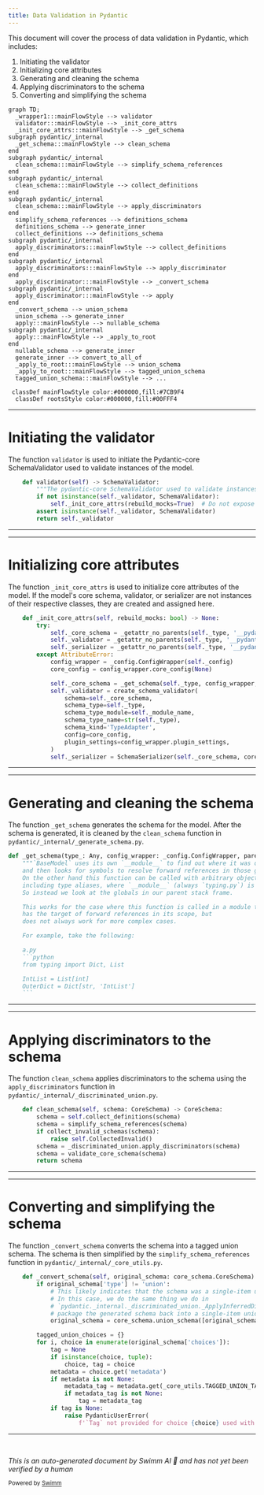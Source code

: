```yaml
---
title: Data Validation in Pydantic
---
```

This document will cover the process of data validation in Pydantic, which includes:

1. Initiating the validator
2. Initializing core attributes
3. Generating and cleaning the schema
4. Applying discriminators to the schema
5. Converting and simplifying the schema

```mermaid
graph TD;
  _wrapper1:::mainFlowStyle --> validator
  validator:::mainFlowStyle --> _init_core_attrs
  _init_core_attrs:::mainFlowStyle --> _get_schema
subgraph pydantic/_internal
  _get_schema:::mainFlowStyle --> clean_schema
end
subgraph pydantic/_internal
  clean_schema:::mainFlowStyle --> simplify_schema_references
end
subgraph pydantic/_internal
  clean_schema:::mainFlowStyle --> collect_definitions
end
subgraph pydantic/_internal
  clean_schema:::mainFlowStyle --> apply_discriminators
end
  simplify_schema_references --> definitions_schema
  definitions_schema --> generate_inner
  collect_definitions --> definitions_schema
subgraph pydantic/_internal
  apply_discriminators:::mainFlowStyle --> collect_definitions
end
subgraph pydantic/_internal
  apply_discriminators:::mainFlowStyle --> apply_discriminator
end
  apply_discriminator:::mainFlowStyle --> _convert_schema
subgraph pydantic/_internal
  apply_discriminator:::mainFlowStyle --> apply
end
  _convert_schema --> union_schema
  union_schema --> generate_inner
  apply:::mainFlowStyle --> nullable_schema
subgraph pydantic/_internal
  apply:::mainFlowStyle --> _apply_to_root
end
  nullable_schema --> generate_inner
  generate_inner --> convert_to_all_of
  _apply_to_root:::mainFlowStyle --> union_schema
  _apply_to_root:::mainFlowStyle --> tagged_union_schema
  tagged_union_schema:::mainFlowStyle --> ...

 classDef mainFlowStyle color:#000000,fill:#7CB9F4
  classDef rootsStyle color:#000000,fill:#00FFF4
```

<SwmSnippet path="/pydantic/type_adapter.py" line="314">

---

# Initiating the validator

The function `validator` is used to initiate the Pydantic-core SchemaValidator used to validate instances of the model.

```python
    def validator(self) -> SchemaValidator:
        """The pydantic-core SchemaValidator used to validate instances of the model."""
        if not isinstance(self._validator, SchemaValidator):
            self._init_core_attrs(rebuild_mocks=True)  # Do not expose MockValSer from public function
        assert isinstance(self._validator, SchemaValidator)
        return self._validator
```

---

</SwmSnippet>

<SwmSnippet path="/pydantic/type_adapter.py" line="275">

---

# Initializing core attributes

The function `_init_core_attrs` is used to initialize core attributes of the model. If the model's core schema, validator, or serializer are not instances of their respective classes, they are created and assigned here.

```python
    def _init_core_attrs(self, rebuild_mocks: bool) -> None:
        try:
            self._core_schema = _getattr_no_parents(self._type, '__pydantic_core_schema__')
            self._validator = _getattr_no_parents(self._type, '__pydantic_validator__')
            self._serializer = _getattr_no_parents(self._type, '__pydantic_serializer__')
        except AttributeError:
            config_wrapper = _config.ConfigWrapper(self._config)
            core_config = config_wrapper.core_config(None)

            self._core_schema = _get_schema(self._type, config_wrapper, parent_depth=self._parent_depth)
            self._validator = create_schema_validator(
                schema=self._core_schema,
                schema_type=self._type,
                schema_type_module=self._module_name,
                schema_type_name=str(self._type),
                schema_kind='TypeAdapter',
                config=core_config,
                plugin_settings=config_wrapper.plugin_settings,
            )
            self._serializer = SchemaSerializer(self._core_schema, core_config)

```

---

</SwmSnippet>

<SwmSnippet path="/pydantic/type_adapter.py" line="54">

---

# Generating and cleaning the schema

The function `_get_schema` generates the schema for the model. After the schema is generated, it is cleaned by the `clean_schema` function in `pydantic/_internal/_generate_schema.py`.

````python
def _get_schema(type_: Any, config_wrapper: _config.ConfigWrapper, parent_depth: int) -> CoreSchema:
    """`BaseModel` uses its own `__module__` to find out where it was defined
    and then looks for symbols to resolve forward references in those globals.
    On the other hand this function can be called with arbitrary objects,
    including type aliases, where `__module__` (always `typing.py`) is not useful.
    So instead we look at the globals in our parent stack frame.

    This works for the case where this function is called in a module that
    has the target of forward references in its scope, but
    does not always work for more complex cases.

    For example, take the following:

    a.py
    ```python
    from typing import Dict, List

    IntList = List[int]
    OuterDict = Dict[str, 'IntList']
    ```

````

---

</SwmSnippet>

<SwmSnippet path="/pydantic/_internal/_generate_schema.py" line="446">

---

# Applying discriminators to the schema

The function `clean_schema` applies discriminators to the schema using the `apply_discriminators` function in `pydantic/_internal/_discriminated_union.py`.

```python
    def clean_schema(self, schema: CoreSchema) -> CoreSchema:
        schema = self.collect_definitions(schema)
        schema = simplify_schema_references(schema)
        if collect_invalid_schemas(schema):
            raise self.CollectedInvalid()
        schema = _discriminated_union.apply_discriminators(schema)
        schema = validate_core_schema(schema)
        return schema
```

---

</SwmSnippet>

<SwmSnippet path="/pydantic/types.py" line="2835">

---

# Converting and simplifying the schema

The function `_convert_schema` converts the schema into a tagged union schema. The schema is then simplified by the `simplify_schema_references` function in `pydantic/_internal/_core_utils.py`.

```python
    def _convert_schema(self, original_schema: core_schema.CoreSchema) -> core_schema.TaggedUnionSchema:
        if original_schema['type'] != 'union':
            # This likely indicates that the schema was a single-item union that was simplified.
            # In this case, we do the same thing we do in
            # `pydantic._internal._discriminated_union._ApplyInferredDiscriminator._apply_to_root`, namely,
            # package the generated schema back into a single-item union.
            original_schema = core_schema.union_schema([original_schema])

        tagged_union_choices = {}
        for i, choice in enumerate(original_schema['choices']):
            tag = None
            if isinstance(choice, tuple):
                choice, tag = choice
            metadata = choice.get('metadata')
            if metadata is not None:
                metadata_tag = metadata.get(_core_utils.TAGGED_UNION_TAG_KEY)
                if metadata_tag is not None:
                    tag = metadata_tag
            if tag is None:
                raise PydanticUserError(
                    f'`Tag` not provided for choice {choice} used with `Discriminator`',
```

---

</SwmSnippet>

&nbsp;

*This is an auto-generated document by Swimm AI 🌊 and has not yet been verified by a human*

<SwmMeta version="3.0.0" repo-id="Z2l0aHViJTNBJTNBREVNTy1weWRhbnRpYyUzQSUzQWdpbGFkbmF2b3Q=" repo-name="DEMO-pydantic" doc-type="flows"><sup>Powered by [Swimm](/)</sup></SwmMeta>
